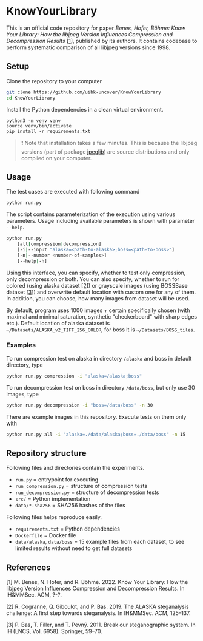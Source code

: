 # KnowYourLibrary

This is an official code repository for paper *Benes, Hofer, Böhme: Know Your Library: How the libjpeg Version Influences Compression and Decompression Results* [[1](#1)], published by its authors. It contains codebase to perform systematic comparison of all libjpeg versions since 1998.


## Setup

Clone the repository to your computer

```bash
git clone https://github.com/uibk-uncover/KnowYourLibrary
cd KnowYourLibrary
```

Install the Python dependencies in a clean virtual environment.

```
python3 -m venv venv
source venv/bin/activate
pip install -r requirements.txt
```

> :exclamation: Note that installation takes a few minutes. This is because the libjpeg versions (part of package [jpeglib](https://pypi.org/project/jpeglib/)) are source distributions and only compiled on your computer.

## Usage

The test cases are executed with following command

```bash
python run.py
```

The script contains parameterization of the execution using various parameters. Usage including available parameters is shown with parameter `--help`.


```bash
python run.py
    [all|compression|decompression]
    [-i|--input "alaska=<path-to-alaska>;boss=<path-to-boss>"]
    [-n|--number <number-of-samples>]
    [--help|-h]
```

Using this interface, you can specify, whether to test only compression, only decompression or both. You can also specify, whether to run for colored (using alaska dataset [[2]](#2)) or grayscale images (using BOSSBase dataset [[3]](#3)) and overwrite default location with custom one for any of them. In addition, you can choose, how many images from dataset will be used.


By default, program uses 1000 images + certain specifically chosen (with maximal and minimal saturation, synthetic "checkerboard" with sharp edges etc.). Default location of alaska dataset is `~/Datasets/ALASKA_v2_TIFF_256_COLOR`, for boss it is `~/Datasets/BOSS_tiles`.

### Examples

To run compression test on alaska in directory `/alaska` and boss in default directory, type

```bash
python run.py compression -i "alaska=/alaska;boss"
```

To run decompression test on boss in directory `/data/boss`, but only use 30 images, type

```bash
python run.py decompression -i "boss=/data/boss" -n 30
```

There are example images in this repository. Execute tests on them only with

```bash
python run.py all -i "alaska=./data/alaska;boss=./data/boss" -n 15
```



## Repository structure

Following files and directories contain the experiments.

- `run.py` = entrypoint for executing
- `run_compression.py` = structure of compression tests
- `run_decompression.py` = structure of decompression tests
- `src/` = Python implementation
- `data/*.sha256` = SHA256 hashes of the files

Following files helps reproduce easily.

- `requirements.txt` = Python dependencies
- `Dockerfile` = Docker file
- `data/alaska`, `data/boss` = 15 example files from each dataset, to see limited results without need to get full datasets

## References

<a id="1">[1]</a>
M. Benes, N. Hofer, and R. Böhme. 2022. Know Your Library:
How the libjpeg Version Influences Compression and Decompression Results. In IH&MMSec. ACM, ?-?.

<a id="2">[2]</a> 
R. Cogranne, Q. Giboulot, and P. Bas. 2019. The ALASKA steganalysis challenge:
A first step towards steganalysis. In IH&MMSec. ACM, 125–137.

<a id="3">[3]</a> 
P. Bas, T. Filler, and T. Pevný. 2011. Break our steganographic system. In IH
(LNCS, Vol. 6958). Springer, 59–70.